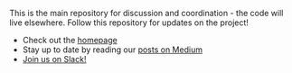 This is the main repository for discussion and coordination - the code will live elsewhere. Follow this repository for updates on the project!

- Check out the [homepage](http://www.apollographql.com/)
- Stay up to date by reading our [posts on Medium](https://blog.apollographql.com/)
- [Join us on Slack!](http://www.apollographql.com/slack)
